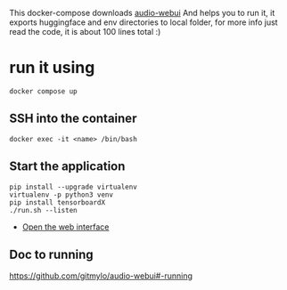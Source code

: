 This docker-compose downloads 
[audio-webui](https://github.com/gitmylo/audio-webui)
And helps you to run it, it exports huggingface and env directories to local folder, for more info just read the code, it is about 100 lines total :)

# run it using 
```
docker compose up
```

## SSH into the container
```
docker exec -it <name> /bin/bash
```

## Start the application
```
pip install --upgrade virtualenv
virtualenv -p python3 venv
pip install tensorboardX
./run.sh --listen
```
- [Open the web interface](http://localhost:7860/)

## Doc to running
https://github.com/gitmylo/audio-webui#-running

